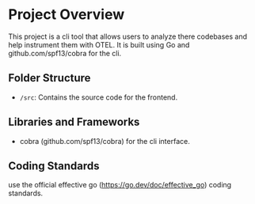 # Project Overview

This project is a cli tool that allows users to analyze there codebases and help instrument them with OTEL. It is built using Go and github.com/spf13/cobra for the cli.

## Folder Structure

- `/src`: Contains the source code for the frontend.

## Libraries and Frameworks

- cobra (github.com/spf13/cobra) for the cli interface.

## Coding Standards
use the official effective go (https://go.dev/doc/effective_go) coding standards.